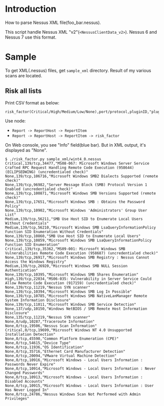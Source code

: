# Introduction

How to parse Nessus XML file(foo_bar.nessus).

This script handle Nessus XML "v2"(`<NessusClientData_v2>`). Nessus 6 and Nessus 7 use this format.

# Sample

To get XML(.nessus) files, get `sample_xml` directory. Result of my various scans are located.

## Risk all lists

Print CSV format as below:
```
risk_factor(Critical/High/Medium/Low/None),port/protocol,pluginID,"pluginName"
```

Use node: 
* `Report -> ReportHost -> ReportItem`
* `Report -> ReportHost -> ReportItem -> risk_factor`

On Web console, you see "Info" field(blue bar). But in XML output, it's displayed as "None".
```
$ ./risk_factor.py sample_xml/wint4_0.nessus 
Critical,139/tcp,34477,"MS08-067: Microsoft Windows Server Service Crafted RPC Request Handling Remote Code Execution (958644) (ECLIPSEDWING) (uncredentialed check)"
None,139/tcp,106716,"Microsoft Windows SMB2 Dialects Supported (remote check)"
None,139/tcp,96982,"Server Message Block (SMB) Protocol Version 1 Enabled (uncredentialed check)"
None,139/tcp,100871,"Microsoft Windows SMB Versions Supported (remote check)"
None,139/tcp,17651,"Microsoft Windows SMB : Obtains the Password Policy"
None,139/tcp,10902,"Microsoft Windows 'Administrators' Group User List"
Medium,139/tcp,56211,"SMB Use Host SID to Enumerate Local Users Without Credentials"
Medium,139/tcp,56210,"Microsoft Windows SMB LsaQueryInformationPolicy Function SID Enumeration Without Credentials"
None,139/tcp,10860,"SMB Use Host SID to Enumerate Local Users"
None,139/tcp,10859,"Microsoft Windows SMB LsaQueryInformationPolicy Function SID Enumeration"
Critical,139/tcp,35362,"MS09-001: Microsoft Windows SMB Vulnerabilities Remote Code Execution (958687) (uncredentialed check)"
None,139/tcp,26917,"Microsoft Windows SMB Registry : Nessus Cannot Access the Windows Registry"
Medium,139/tcp,26920,"Microsoft Windows SMB NULL Session Authentication"
None,139/tcp,10395,"Microsoft Windows SMB Shares Enumeration"
High,139/tcp,22034,"MS06-035: Vulnerability in Server Service Could Allow Remote Code Execution (917159) (uncredentialed check)"
None,139/tcp,11219,"Nessus SYN scanner"
None,139/tcp,10394,"Microsoft Windows SMB Log In Possible"
None,139/tcp,10785,"Microsoft Windows SMB NativeLanManager Remote System Information Disclosure"
None,139/tcp,11011,"Microsoft Windows SMB Service Detection"
None,137/udp,10150,"Windows NetBIOS / SMB Remote Host Information Disclosure"
None,135/tcp,11219,"Nessus SYN scanner"
None,0/udp,10287,"Traceroute Information"
None,0/tcp,19506,"Nessus Scan Information"
Critical,0/tcp,19699,"Microsoft Windows NT 4.0 Unsupported Installation Detection"
None,0/tcp,45590,"Common Platform Enumeration (CPE)"
None,0/tcp,54615,"Device Type"
None,0/tcp,11936,"OS Identification"
None,0/tcp,35716,"Ethernet Card Manufacturer Detection"
None,0/tcp,20094,"VMware Virtual Machine Detection"
None,0/tcp,10916,"Microsoft Windows - Local Users Information : Passwords Never Expire"
None,0/tcp,10914,"Microsoft Windows - Local Users Information : Never Changed Passwords"
None,0/tcp,10913,"Microsoft Windows - Local Users Information : Disabled Accounts"
None,0/tcp,10915,"Microsoft Windows - Local Users Information : User Has Never Logged In"
None,0/tcp,24786,"Nessus Windows Scan Not Performed with Admin Privileges"
```
